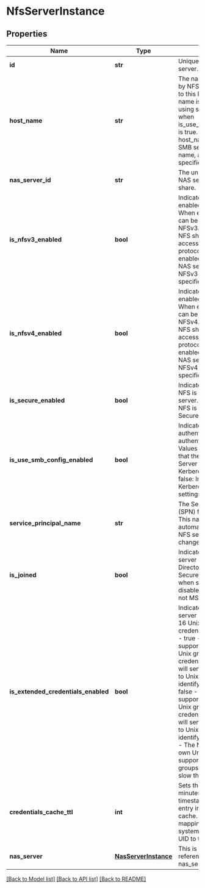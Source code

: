 # NfsServerInstance

## Properties
Name | Type | Description | Notes
------------ | ------------- | ------------- | -------------
**id** | **str** | Unique identifier of the NFS server. | [optional] 
**host_name** | **str** | The name that will be used by NFS clients to connect to this NFS server. This name is required when using secure NFS, except when is_use_smb_config_enabled is true. In this case host_name is forced to the SMB server computer name, and must not be specified.  | [optional] 
**nas_server_id** | **str** | The unique identifier of the NAS server that serves this share. | [optional] 
**is_nfsv3_enabled** | **bool** | Indicates whether NFSv3 is enabled on the NAS server. When enabled, NFS shares can be accessed with NFSv3. When disabled, NFS shares cannot be accessed with NFSv3 protocol. - true - NFSv3 is enabled on the specified NAS server. - false - NFSv3 is disabled on the specified NAS server.  | [optional] 
**is_nfsv4_enabled** | **bool** | Indicates whether NFSv4 is enabled on the NAS server. When enabled, NFS shares can be accessed with NFSv4. When disabled, NFS shares cannot be accessed with NFSv4 protocol. - true - NFSv4 is enabled on the specified NAS server. - false - NFSv4 is disabled on the specified NAS server.  | [optional] 
**is_secure_enabled** | **bool** | Indicates whether secure NFS is enabled on the NFS server. - true - Secure NFS is enabled. - false - Secure NFS is disabled.  | [optional] 
**is_use_smb_config_enabled** | **bool** | Indicates whether SMB authentication is used to authenticate to the KDC. Values are: - true: Indicates that the configured SMB Server settings are used for Kerberos authentication. - false: Indicates that Kerberos uses its own settings.  | [optional] [default to False]
**service_principal_name** | **str** | The Service Principal Name (SPN) for the NFS server. This name is updated automatically when the NFS server configuration changes. | [optional] 
**is_joined** | **bool** | Indicates whether the NFS server is joined to Active Directory. Required for Secure NFS. Always false when secure NFS is disabled and kdc_type is not MS Windows. | [optional] 
**is_extended_credentials_enabled** | **bool** | Indicates whether the NFS server supports more than 16 Unix groups in a Unix credential. Valid values are: - true - NFS server supports more than 16 Unix groups in a Unix credential. The NFS server will send additional request to Unix Directory service to identify Unix groups. - false - NFS server supports more than 16 Unix groups in a Unix credential. The NFS server will send additional request to Unix Directory service to identify Unix groups. Note - The NFS server builds its own Unix credential when it supports more than 16 groups. This process can slow the performance.  | [optional] [default to False]
**credentials_cache_ttl** | **int** | Sets the Time-To-Live (in minutes) expiration timestamp for a Windows entry in the credentials cache. When failed mapping entries expire, the system retries mapping the UID to the SID. | [optional] [default to 15]
**nas_server** | [**NasServerInstance**](NasServerInstance.md) | This is the embeddable reference form of nas_server_id attribute. | [optional] 

[[Back to Model list]](../README.md#documentation-for-models) [[Back to API list]](../README.md#documentation-for-api-endpoints) [[Back to README]](../README.md)


